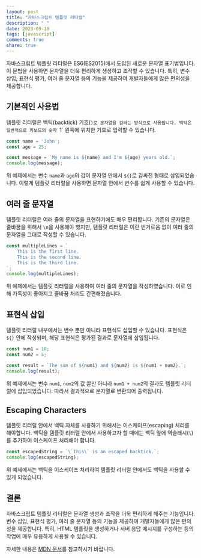 ```yaml
---
layout: post
title: "자바스크립트 템플릿 리터럴"
description: " "
date: 2023-09-10
tags: [javascript]
comments: true
share: true
---
```


자바스크립트 템플릿 리터럴은 ES6(ES2015)에서 도입된 새로운 문자열 표기법입니다. 이 문법을 사용하면 문자열을 더욱 편리하게 생성하고 조작할 수 있습니다. 특히, 변수 삽입, 표현식 평가, 여러 줄 문자열 등의 기능을 제공하여 개발자들에게 많은 편의성을 제공합니다.

## 기본적인 사용법

템플릿 리터럴은 백틱(backtick) 기호(`)로 문자열을 감싸는 방식으로 사용됩니다. 백틱은 일반적으로 키보드의 숫자 `1` 왼쪽에 위치한 기호로 입력할 수 있습니다.

```javascript
const name = 'John';
const age = 25;

const message = `My name is ${name} and I'm ${age} years old.`;
console.log(message);
```

위 예제에서는 변수 `name`과 `age`의 값이 문자열 안에서 `${}`로 감싸진 형태로 삽입되었습니다. 이렇게 템플릿 리터럴을 사용하면 문자열 안에서 변수를 쉽게 사용할 수 있습니다.

## 여러 줄 문자열

템플릿 리터럴은 여러 줄의 문자열을 표현하기에도 매우 편리합니다. 기존의 문자열은 줄바꿈을 위해서 `\n`을 사용해야 했지만, 템플릿 리터럴은 이런 번거로움 없이 여러 줄의 문자열을 그대로 작성할 수 있습니다.

```javascript
const multipleLines = `
    This is the first line.
    This is the second line.
    This is the third line.
`;
console.log(multipleLines);
```

위 예제에서는 템플릿 리터럴을 사용하여 여러 줄의 문자열을 작성하였습니다. 이로 인해 가독성이 좋아지고 줄바꿈 처리도 간편해졌습니다.

## 표현식 삽입

템플릿 리터럴 내부에서는 변수 뿐만 아니라 표현식도 삽입할 수 있습니다. 표현식은 `${}` 안에 작성되며, 해당 표현식은 평가된 결과로 문자열에 삽입됩니다.

```javascript
const num1 = 10;
const num2 = 5;

const result = `The sum of ${num1} and ${num2} is ${num1 + num2}.`;
console.log(result);
```

위 예제에서는 변수 `num1`, `num2`의 값 뿐만 아니라 `num1 + num2`의 결과도 템플릿 리터럴에 삽입되었습니다. 따라서 결과적으로 문자열로 변환되어 출력됩니다.

## Escaping Characters

템플릿 리터럴 안에서 백틱 자체를 사용하기 위해서는 이스케이프(escaping) 처리를 해야합니다. 백틱을 템플릿 리터럴 안에서 사용하고자 할 때에는 백틱 앞에 역슬래시(`\`)를 추가하여 이스케이프 처리해야 합니다.

```javascript
const escapedString = `\`This\` is an escaped backtick.`;
console.log(escapedString);
```

위 예제에서는 백틱을 이스케이프 처리하여 템플릿 리터럴 안에서도 백틱을 사용할 수 있게 되었습니다.

## 결론

자바스크립트 템플릿 리터럴은 문자열 생성과 조작을 더욱 편리하게 해주는 기능입니다. 변수 삽입, 표현식 평가, 여러 줄 문자열 등의 기능을 제공하여 개발자들에게 많은 편의성을 제공합니다. 특히, HTML 템플릿을 생성하거나 서버 응답 메시지를 구성하는 등의 작업에 매우 유용하게 사용될 수 있습니다.

자세한 내용은 [MDN 문서](https://developer.mozilla.org/en-US/docs/Web/JavaScript/Reference/Template_literals)를 참고하시기 바랍니다.